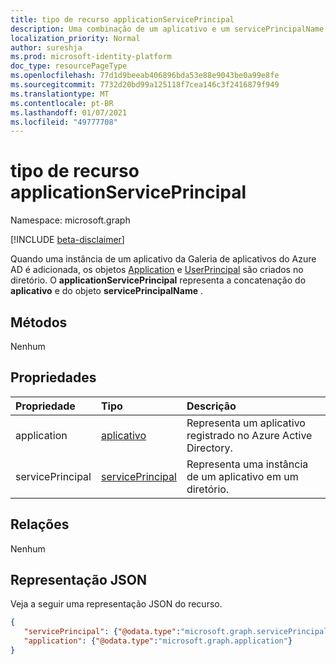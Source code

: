 ```yaml
---
title: tipo de recurso applicationServicePrincipal
description: Uma combinação de um aplicativo e um servicePrincipalName.
localization_priority: Normal
author: sureshja
ms.prod: microsoft-identity-platform
doc_type: resourcePageType
ms.openlocfilehash: 77d1d9beeab406896bda53e88e9043be0a99e8fe
ms.sourcegitcommit: 7732d20bd99a125118f7cea146c3f2416879f949
ms.translationtype: MT
ms.contentlocale: pt-BR
ms.lasthandoff: 01/07/2021
ms.locfileid: "49777708"
---
```

# <a name="applicationserviceprincipal-resource-type"></a>tipo de recurso applicationServicePrincipal

Namespace: microsoft.graph

[!INCLUDE [beta-disclaimer](../../includes/beta-disclaimer.md)]

Quando uma instância de um aplicativo da Galeria de aplicativos do Azure AD é adicionada, os objetos [Application](../resources/application.md) e [UserPrincipal](../resources/serviceprincipal.md) são criados no diretório. O **applicationServicePrincipal** representa a concatenação do **aplicativo** e do objeto **servicePrincipalName** .

## <a name="methods"></a>Métodos

Nenhum

## <a name="properties"></a>Propriedades

| Propriedade | Tipo        | Descrição |
|:-------------|:------------|:------------|
|application|[aplicativo](../resources/application.md)|Representa um aplicativo registrado no Azure Active Directory.|
|servicePrincipal|[servicePrincipal](../resources/serviceprincipal.md)|Representa uma instância de um aplicativo em um diretório.|

## <a name="relationships"></a>Relações

Nenhum

## <a name="json-representation"></a>Representação JSON

Veja a seguir uma representação JSON do recurso.

<!-- {
  "blockType": "resource",
  "optionalProperties": [

  ],
  "@odata.type": "microsoft.graph.applicationServicePrincipal",
  "keyProperty": "id"
}-->

```json
{
   "servicePrincipal": {"@odata.type":"microsoft.graph.servicePrincipal"},
   "application": {"@odata.type":"microsoft.graph.application"}
}
```

<!-- uuid: 16cd6b66-4b1a-43a1-adaf-3a886856ed98
2019-02-04 14:57:30 UTC -->
<!-- {
  "type": "#page.annotation",
  "description": "applicationServicePrincipal resource",
  "keywords": "",
  "section": "documentation",
  "tocPath": ""
}-->


